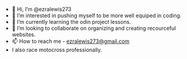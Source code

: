 - 👋 Hi, I’m @ezralewis273
- 👀 I’m interested in pushing myself to be more well equiped in coding. 
- 🌱 I’m currently learning the odin project lessons.
- 💞️ I’m looking to collaborate on organizing and creating recourceful websites.
- 📫 How to reach me - ezralewis273@gmail.com
- I also race motocross professionally.

<!---
ezralewis273/ezralewis273 is a ✨ special ✨ repository because its `README.md` (this file) appears on your GitHub profile.
You can click the Preview link to take a look at your changes.
--->
